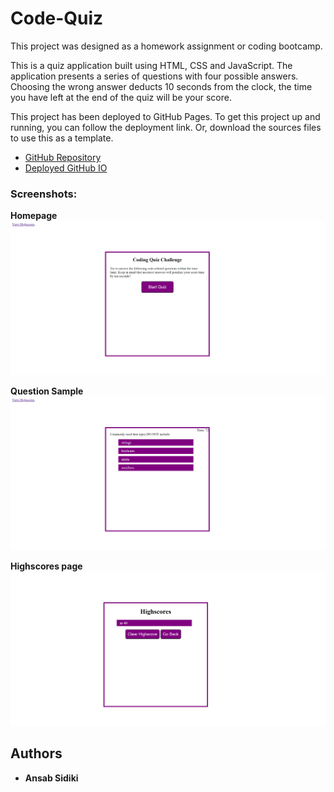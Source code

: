 # Code-Quiz

This project was designed as a homework assignment or coding bootcamp. 

This is a quiz application built using HTML, CSS and JavaScript. The application presents a series of questions with four possible answers. Choosing the wrong answer deducts 10 seconds from the clock, the time you have left at the end of the quiz will be your score.

This project has been deployed to GitHub Pages. To get this project up and running, you can follow the deployment link. Or, download the sources files to use this as a template.

* [GitHub Repository](https://github.com/asidiki/code-quiz)
* [Deployed GitHub IO](https://asidiki.github.io/code-quiz/)


### Screenshots: 

**Homepage**
![](assets/images/homepage.png)

**Question Sample**
![](assets/images/questionsample.png)

**Highscores page**
![](assets/images/hiscore.png)


## Authors

* **Ansab Sidiki**
